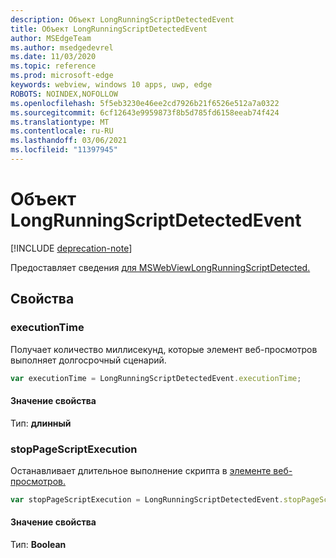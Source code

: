 ```yaml
---
description: Объект LongRunningScriptDetectedEvent
title: Объект LongRunningScriptDetectedEvent
author: MSEdgeTeam
ms.author: msedgedevrel
ms.date: 11/03/2020
ms.topic: reference
ms.prod: microsoft-edge
keywords: webview, windows 10 apps, uwp, edge
ROBOTS: NOINDEX,NOFOLLOW
ms.openlocfilehash: 5f5eb3230e46ee2cd7926b21f6526e512a7a0322
ms.sourcegitcommit: 6cf12643e9959873f8b5d785fd6158eeab74f424
ms.translationtype: MT
ms.contentlocale: ru-RU
ms.lasthandoff: 03/06/2021
ms.locfileid: "11397945"
---
```

# <a name="longrunningscriptdetectedevent-object"></a>Объект LongRunningScriptDetectedEvent  

[!INCLUDE [deprecation-note](../includes/deprecation-note.md)]  

Предоставляет сведения [для MSWebViewLongRunningScriptDetected.](../webview/index.md#mswebviewlongrunningscriptdetected)  

## <a name="properties"></a>Свойства  

### <a name="executiontime"></a>executionTime  

Получает количество миллисекунд, которые [](../webview/index.md) элемент веб-просмотров выполняет долгосрочный сценарий.  

```javascript
var executionTime = LongRunningScriptDetectedEvent.executionTime;
```  

#### <a name="property-value"></a>Значение свойства  

Тип: **длинный**  

### <a name="stoppagescriptexecution"></a>stopPageScriptExecution  

Останавливает длительное выполнение скрипта в [элементе веб-просмотров.](../webview/index.md)  

```javascript
var stopPageScriptExecution = LongRunningScriptDetectedEvent.stopPageScriptExecution;
```  

#### <a name="property-value"></a>Значение свойства  

Тип: **Boolean**  
